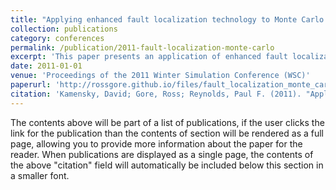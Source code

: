 ```yaml
---
title: "Applying enhanced fault localization technology to Monte Carlo simulations"
collection: publications
category: conferences
permalink: /publication/2011-fault-localization-monte-carlo
excerpt: 'This paper presents an application of enhanced fault localization techniques to Monte Carlo simulations, likely improving the ability to identify and diagnose issues in complex stochastic models.'
date: 2011-01-01
venue: 'Proceedings of the 2011 Winter Simulation Conference (WSC)'
paperurl: 'http://rossgore.github.io/files/fault_localization_monte_carlo.pdf'
citation: 'Kamensky, David; Gore, Ross; Reynolds, Paul F. (2011). "Applying enhanced fault localization technology to Monte Carlo simulations." <i>Proceedings of the 2011 Winter Simulation Conference (WSC)</i>. 2798-2809.'
---
```

The contents above will be part of a list of publications, if the user clicks the link for the publication than the contents of section will be rendered as a full page, allowing you to provide more information about the paper for the reader. When publications are displayed as a single page, the contents of the above "citation" field will automatically be included below this section in a smaller font.